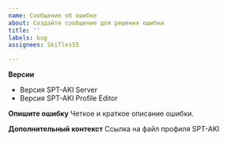 ```yaml
---
name: Сообщение об ошибке
about: Создайте сообщение для решения ошибки
title: ''
labels: bug
assignees: SkiTles55

---
```


**Версии**
- Версия SPT-AKI Server
- Версия SPT-AKI Profile Editor

**Опишите ошибку**
Четкое и краткое описание ошибки.

**Дополнительный контекст**
Ссылка на файл профиля SPT-AKI
